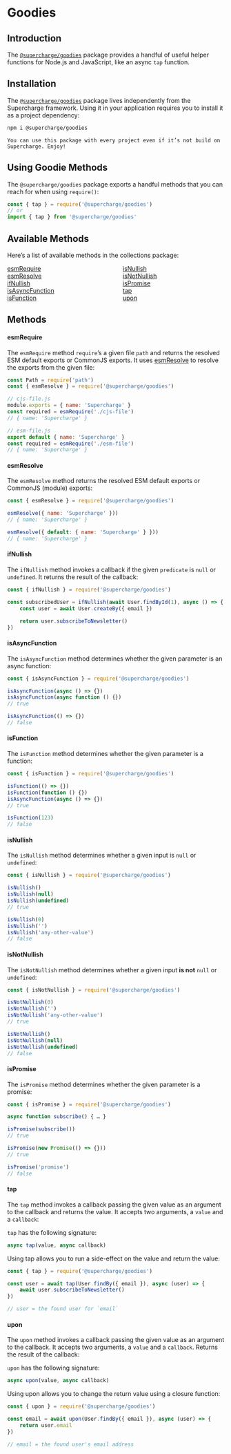 # Goodies


## Introduction
The [`@supercharge/goodies`](https://github.com/supercharge/goodies) package provides a handful of useful helper functions for Node.js and JavaScript, like an async `tap` function.


## Installation
The [`@supercharge/goodies`](https://github.com/supercharge/goodies) package lives independently from the Supercharge framework. Using it in your application requires you to install it as a project dependency:

```bash
npm i @supercharge/goodies
```

```success
You can use this package with every project even if it’s not build on Supercharge. Enjoy!
```

## Using Goodie Methods
The `@supercharge/goodies` package exports a handful methods that you can reach for when using `require()`:

```js
const { tap } = require('@supercharge/goodies')
// or
import { tap } from '@supercharge/goodies'
```


## Available Methods
Here’s a list of available methods in the collections package:

<style>
    #method-list > p {
        column-count: 2; -moz-column-count: 2; -webkit-column-count: 2;
        column-gap: 2rem; -moz-column-gap: 2rem; -webkit-column-gap: 2rem;
    }

    #method-list a {
        display: block;
    }
</style>

<div id="method-list" markdown="1">

[esmRequire](#esmrequire)
[esmResolve](#esmresolve)
[ifNullish](#ifnullish)
[isAsyncFunction](#isasyncfunction)
[isFunction](#isfunction)
[isNullish](#isnullish)
[isNotNullish](#isnotnullish)
[isPromise](#ispromise)
[tap](#tap)
[upon](#upon)

</div>


## Methods


#### esmRequire
The `esmRequire` method `require`’s a given file `path` and returns the resolved ESM default exports or CommonJS exports. It uses [esmResolve](#esmresolve) to resolve the exports from the given file:

```js
const Path = require('path')
const { esmResolve } = require('@supercharge/goodies')

// cjs-file.js
module.exports = { name: 'Supercharge' }
const required = esmRequire('./cjs-file')
// { name: 'Supercharge' }

// esm-file.js
export default { name: 'Supercharge' }
const required = esmRequire('./esm-file')
// { name: 'Supercharge' }
```


#### esmResolve
The `esmResolve` method returns the resolved ESM default exports or CommonJS (module) exports:

```js
const { esmResolve } = require('@supercharge/goodies')

esmResolve({ name: 'Supercharge' }))
// { name: 'Supercharge' }

esmResolve({ default: { name: 'Supercharge' } }))
// { name: 'Supercharge' }
```


#### ifNullish
The `ifNullish` method invokes a callback if the given `predicate` is `null` or `undefined`. It returns the result of the callback:

```js
const { ifNullish } = require('@supercharge/goodies')

const subscribedUser = ifNullish(await User.findById(1), async () => {
    const user = await User.createBy({ email })

    return user.subscribeToNewsletter()
})
```


#### isAsyncFunction
The `isAsyncFunction` method determines whether the given parameter is an async function:

```js
const { isAsyncFunction } = require('@supercharge/goodies')

isAsyncFunction(async () => {})
isAsyncFunction(async function () {})
// true

isAsyncFunction(() => {})
// false
```


#### isFunction
The `isFunction` method determines whether the given parameter is a function:

```js
const { isFunction } = require('@supercharge/goodies')

isFunction(() => {})
isFunction(function () {})
isAsyncFunction(async () => {})
// true

isFunction(123)
// false
```


#### isNullish
The `isNullish` method determines whether a given input is `null` or `undefined`:

```js
const { isNullish } = require('@supercharge/goodies')

isNullish()
isNullish(null)
isNullish(undefined)
// true

isNullish(0)
isNullish('')
isNullish('any-other-value')
// false
```


#### isNotNullish
The `isNotNullish` method determines whether a given input **is not** `null` or `undefined`:

```js
const { isNotNullish } = require('@supercharge/goodies')

isNotNullish(0)
isNotNullish('')
isNotNullish('any-other-value')
// true

isNotNullish()
isNotNullish(null)
isNotNullish(undefined)
// false

```


#### isPromise
The `isPromise` method determines whether the given parameter is a promise:

```js
const { isPromise } = require('@supercharge/goodies')

async function subscribe() { … }

isPromise(subscribe())
// true

isPromise(new Promise(() => {}))
// true

isPromise('promise')
// false
```


#### tap
The `tap` method invokes a callback passing the given value as an argument to the callback and returns the value. It accepts two arguments, a `value` and a `callback`:

`tap` has the following signature:

```js
async tap(value, async callback)
```

Using tap allows you to run a side-effect on the value and return the value:

```js
const { tap } = require('@supercharge/goodies')

const user = await tap(User.findBy({ email }), async (user) => {
    await user.subscribeToNewsletter()
})

// user = the found user for `email`
```


#### upon
The `upon` method invokes a callback passing the given value as an argument to the callback. It accepts two arguments, a `value` and a `callback`. Returns the result of the callback:

`upon` has the following signature:

```js
async upon(value, async callback)
```

Using upon allows you to change the return value using a closure function:

```js
const { upon } = require('@supercharge/goodies')

const email = await upon(User.findBy({ email }), async (user) => {
    return user.email
})

// email = the found user's email address
```
